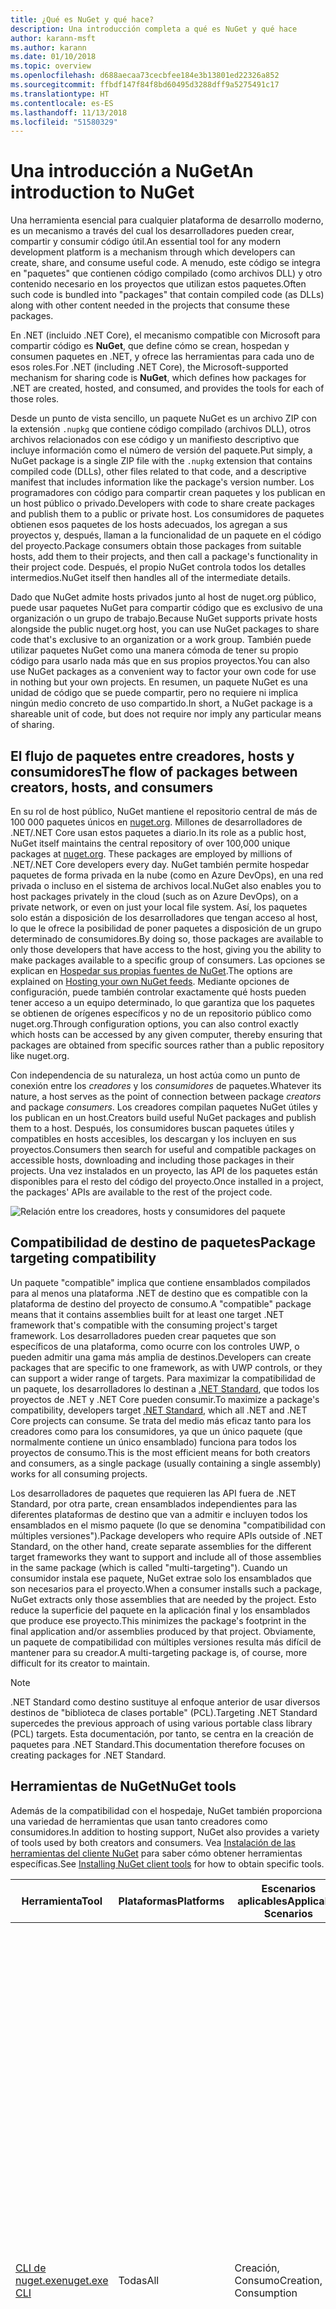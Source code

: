 ```yaml
---
title: ¿Qué es NuGet y qué hace?
description: Una introducción completa a qué es NuGet y qué hace
author: karann-msft
ms.author: karann
ms.date: 01/10/2018
ms.topic: overview
ms.openlocfilehash: d688aecaa73cecbfee184e3b13801ed22326a852
ms.sourcegitcommit: ffbdf147f84f8bd60495d3288dff9a5275491c17
ms.translationtype: HT
ms.contentlocale: es-ES
ms.lasthandoff: 11/13/2018
ms.locfileid: "51580329"
---
```

# <a name="an-introduction-to-nuget"></a><span data-ttu-id="2773c-103">Una introducción a NuGet</span><span class="sxs-lookup"><span data-stu-id="2773c-103">An introduction to NuGet</span></span>

<span data-ttu-id="2773c-104">Una herramienta esencial para cualquier plataforma de desarrollo moderno, es un mecanismo a través del cual los desarrolladores pueden crear, compartir y consumir código útil.</span><span class="sxs-lookup"><span data-stu-id="2773c-104">An essential tool for any modern development platform is a mechanism through which developers can create, share, and consume useful code.</span></span> <span data-ttu-id="2773c-105">A menudo, este código se integra en "paquetes" que contienen código compilado (como archivos DLL) y otro contenido necesario en los proyectos que utilizan estos paquetes.</span><span class="sxs-lookup"><span data-stu-id="2773c-105">Often such code is bundled into "packages" that contain compiled code (as DLLs) along with other content needed in the projects that consume these packages.</span></span>

<span data-ttu-id="2773c-106">En .NET (incluido .NET Core), el mecanismo compatible con Microsoft para compartir código es **NuGet**, que define cómo se crean, hospedan y consumen paquetes en .NET, y ofrece las herramientas para cada uno de esos roles.</span><span class="sxs-lookup"><span data-stu-id="2773c-106">For .NET (including .NET Core), the Microsoft-supported mechanism for sharing code is **NuGet**, which defines how packages for .NET are created, hosted, and consumed, and provides the tools for each of those roles.</span></span>

<span data-ttu-id="2773c-107">Desde un punto de vista sencillo, un paquete NuGet es un archivo ZIP con la extensión `.nupkg` que contiene código compilado (archivos DLL), otros archivos relacionados con ese código y un manifiesto descriptivo que incluye información como el número de versión del paquete.</span><span class="sxs-lookup"><span data-stu-id="2773c-107">Put simply, a NuGet package is a single ZIP file with the `.nupkg` extension that contains compiled code (DLLs), other files related to that code, and a descriptive manifest that includes information like the package's version number.</span></span> <span data-ttu-id="2773c-108">Los programadores con código para compartir crean paquetes y los publican en un host público o privado.</span><span class="sxs-lookup"><span data-stu-id="2773c-108">Developers with code to share create packages and publish them to a public or private host.</span></span> <span data-ttu-id="2773c-109">Los consumidores de paquetes obtienen esos paquetes de los hosts adecuados, los agregan a sus proyectos y, después, llaman a la funcionalidad de un paquete en el código del proyecto.</span><span class="sxs-lookup"><span data-stu-id="2773c-109">Package consumers obtain those packages from suitable hosts, add them to their projects, and then call a package's functionality in their project code.</span></span> <span data-ttu-id="2773c-110">Después, el propio NuGet controla todos los detalles intermedios.</span><span class="sxs-lookup"><span data-stu-id="2773c-110">NuGet itself then handles all of the intermediate details.</span></span>

<span data-ttu-id="2773c-111">Dado que NuGet admite hosts privados junto al host de nuget.org público, puede usar paquetes NuGet para compartir código que es exclusivo de una organización o un grupo de trabajo.</span><span class="sxs-lookup"><span data-stu-id="2773c-111">Because NuGet supports private hosts alongside the public nuget.org host, you can use NuGet packages to share code that's exclusive to an organization or a work group.</span></span> <span data-ttu-id="2773c-112">También puede utilizar paquetes NuGet como una manera cómoda de tener su propio código para usarlo nada más que en sus propios proyectos.</span><span class="sxs-lookup"><span data-stu-id="2773c-112">You can also use NuGet packages as a convenient way to factor your own code for use in nothing but your own projects.</span></span> <span data-ttu-id="2773c-113">En resumen, un paquete NuGet es una unidad de código que se puede compartir, pero no requiere ni implica ningún medio concreto de uso compartido.</span><span class="sxs-lookup"><span data-stu-id="2773c-113">In short, a NuGet package is a shareable unit of code, but does not require nor imply any particular means of sharing.</span></span>

## <a name="the-flow-of-packages-between-creators-hosts-and-consumers"></a><span data-ttu-id="2773c-114">El flujo de paquetes entre creadores, hosts y consumidores</span><span class="sxs-lookup"><span data-stu-id="2773c-114">The flow of packages between creators, hosts, and consumers</span></span>

<span data-ttu-id="2773c-115">En su rol de host público, NuGet mantiene el repositorio central de más de 100 000 paquetes únicos en [nuget.org](https://www.nuget.org). Millones de desarrolladores de .NET/.NET Core usan estos paquetes a diario.</span><span class="sxs-lookup"><span data-stu-id="2773c-115">In its role as a public host, NuGet itself maintains the central repository of over 100,000 unique packages at [nuget.org](https://www.nuget.org). These packages are employed by millions of .NET/.NET Core developers every day.</span></span> <span data-ttu-id="2773c-116">NuGet también permite hospedar paquetes de forma privada en la nube (como en Azure DevOps), en una red privada o incluso en el sistema de archivos local.</span><span class="sxs-lookup"><span data-stu-id="2773c-116">NuGet also enables you to host packages privately in the cloud (such as on Azure DevOps), on a private network, or even on just your local file system.</span></span> <span data-ttu-id="2773c-117">Así, los paquetes solo están a disposición de los desarrolladores que tengan acceso al host, lo que le ofrece la posibilidad de poner paquetes a disposición de un grupo determinado de consumidores.</span><span class="sxs-lookup"><span data-stu-id="2773c-117">By doing so, those packages are available to only those developers that have access to the host, giving you the ability to make packages available to a specific group of consumers.</span></span> <span data-ttu-id="2773c-118">Las opciones se explican en [Hospedar sus propias fuentes de NuGet](hosting-packages/overview.md).</span><span class="sxs-lookup"><span data-stu-id="2773c-118">The options are explained on [Hosting your own NuGet feeds](hosting-packages/overview.md).</span></span> <span data-ttu-id="2773c-119">Mediante opciones de configuración, puede también controlar exactamente qué hosts pueden tener acceso a un equipo determinado, lo que garantiza que los paquetes se obtienen de orígenes específicos y no de un repositorio público como nuget.org.</span><span class="sxs-lookup"><span data-stu-id="2773c-119">Through configuration options, you can also control exactly which hosts can be accessed by any given computer, thereby ensuring that packages are obtained from specific sources rather than a public repository like nuget.org.</span></span>

<span data-ttu-id="2773c-120">Con independencia de su naturaleza, un host actúa como un punto de conexión entre los *creadores* y los *consumidores* de paquetes.</span><span class="sxs-lookup"><span data-stu-id="2773c-120">Whatever its nature, a host serves as the point of connection between package *creators* and package *consumers*.</span></span> <span data-ttu-id="2773c-121">Los creadores compilan paquetes NuGet útiles y los publican en un host.</span><span class="sxs-lookup"><span data-stu-id="2773c-121">Creators build useful NuGet packages and publish them to a host.</span></span> <span data-ttu-id="2773c-122">Después, los consumidores buscan paquetes útiles y compatibles en hosts accesibles, los descargan y los incluyen en sus proyectos.</span><span class="sxs-lookup"><span data-stu-id="2773c-122">Consumers then search for useful and compatible packages on accessible hosts, downloading and including those packages in their projects.</span></span> <span data-ttu-id="2773c-123">Una vez instalados en un proyecto, las API de los paquetes están disponibles para el resto del código del proyecto.</span><span class="sxs-lookup"><span data-stu-id="2773c-123">Once installed in a project, the packages' APIs are available to the rest of the project code.</span></span>

![Relación entre los creadores, hosts y consumidores del paquete](media/nuget-roles.png)

## <a name="package-targeting-compatibility"></a><span data-ttu-id="2773c-125">Compatibilidad de destino de paquetes</span><span class="sxs-lookup"><span data-stu-id="2773c-125">Package targeting compatibility</span></span>

<span data-ttu-id="2773c-126">Un paquete "compatible" implica que contiene ensamblados compilados para al menos una plataforma .NET de destino que es compatible con la plataforma de destino del proyecto de consumo.</span><span class="sxs-lookup"><span data-stu-id="2773c-126">A "compatible" package means that it contains assemblies built for at least one target .NET framework that's compatible with the consuming project's target framework.</span></span> <span data-ttu-id="2773c-127">Los desarrolladores pueden crear paquetes que son específicos de una plataforma, como ocurre con los controles UWP, o pueden admitir una gama más amplia de destinos.</span><span class="sxs-lookup"><span data-stu-id="2773c-127">Developers can create packages that are specific to one framework, as with UWP controls, or they can support a wider range of targets.</span></span> <span data-ttu-id="2773c-128">Para maximizar la compatibilidad de un paquete, los desarrolladores lo destinan a [.NET Standard](/dotnet/standard/net-standard), que todos los proyectos de .NET y .NET Core pueden consumir.</span><span class="sxs-lookup"><span data-stu-id="2773c-128">To maximize a package's compatibility, developers target [.NET Standard](/dotnet/standard/net-standard), which all .NET and .NET Core projects can consume.</span></span> <span data-ttu-id="2773c-129">Se trata del medio más eficaz tanto para los creadores como para los consumidores, ya que un único paquete (que normalmente contiene un único ensamblado) funciona para todos los proyectos de consumo.</span><span class="sxs-lookup"><span data-stu-id="2773c-129">This is the most efficient means for both creators and consumers, as a single package (usually containing a single assembly) works for all consuming projects.</span></span>

<span data-ttu-id="2773c-130">Los desarrolladores de paquetes que requieren las API fuera de .NET Standard, por otra parte, crean ensamblados independientes para las diferentes plataformas de destino que van a admitir e incluyen todos los ensamblados en el mismo paquete (lo que se denomina "compatibilidad con múltiples versiones").</span><span class="sxs-lookup"><span data-stu-id="2773c-130">Package developers who require APIs outside of .NET Standard, on the other hand, create separate assemblies for the different target frameworks they want to support and include all of those assemblies in the same package (which is called "multi-targeting").</span></span> <span data-ttu-id="2773c-131">Cuando un consumidor instala ese paquete, NuGet extrae solo los ensamblados que son necesarios para el proyecto.</span><span class="sxs-lookup"><span data-stu-id="2773c-131">When a consumer installs such a package, NuGet extracts only those assemblies that are needed by the project.</span></span> <span data-ttu-id="2773c-132">Esto reduce la superficie del paquete en la aplicación final y los ensamblados que produce ese proyecto.</span><span class="sxs-lookup"><span data-stu-id="2773c-132">This minimizes the package's footprint in the final application and/or assemblies produced by that project.</span></span> <span data-ttu-id="2773c-133">Obviamente, un paquete de compatibilidad con múltiples versiones resulta más difícil de mantener para su creador.</span><span class="sxs-lookup"><span data-stu-id="2773c-133">A multi-targeting package is, of course, more difficult for its creator to maintain.</span></span>

> [!Note]
> <span data-ttu-id="2773c-134">.NET Standard como destino sustituye al enfoque anterior de usar diversos destinos de "biblioteca de clases portable" (PCL).</span><span class="sxs-lookup"><span data-stu-id="2773c-134">Targeting .NET Standard supercedes the previous approach of using various portable class library (PCL) targets.</span></span> <span data-ttu-id="2773c-135">Esta documentación, por tanto, se centra en la creación de paquetes para .NET Standard.</span><span class="sxs-lookup"><span data-stu-id="2773c-135">This documentation therefore focuses on creating packages for .NET Standard.</span></span>

## <a name="nuget-tools"></a><span data-ttu-id="2773c-136">Herramientas de NuGet</span><span class="sxs-lookup"><span data-stu-id="2773c-136">NuGet tools</span></span>

<span data-ttu-id="2773c-137">Además de la compatibilidad con el hospedaje, NuGet también proporciona una variedad de herramientas que usan tanto creadores como consumidores.</span><span class="sxs-lookup"><span data-stu-id="2773c-137">In addition to hosting support, NuGet also provides a variety of tools used by both creators and consumers.</span></span> <span data-ttu-id="2773c-138">Vea [Instalación de las herramientas del cliente NuGet](install-nuget-client-tools.md) para saber cómo obtener herramientas específicas.</span><span class="sxs-lookup"><span data-stu-id="2773c-138">See [Installing NuGet client tools](install-nuget-client-tools.md) for how to obtain specific tools.</span></span>

| <span data-ttu-id="2773c-139">Herramienta</span><span class="sxs-lookup"><span data-stu-id="2773c-139">Tool</span></span> | <span data-ttu-id="2773c-140">Plataformas</span><span class="sxs-lookup"><span data-stu-id="2773c-140">Platforms</span></span> | <span data-ttu-id="2773c-141">Escenarios aplicables</span><span class="sxs-lookup"><span data-stu-id="2773c-141">Applicable Scenarios</span></span> | <span data-ttu-id="2773c-142">Descripción</span><span class="sxs-lookup"><span data-stu-id="2773c-142">Description</span></span> |
| --- | --- | --- | --- |
| [<span data-ttu-id="2773c-143">CLI de nuget.exe</span><span class="sxs-lookup"><span data-stu-id="2773c-143">nuget.exe CLI</span></span>](tools/nuget-exe-cli-reference.md) | <span data-ttu-id="2773c-144">Todas</span><span class="sxs-lookup"><span data-stu-id="2773c-144">All</span></span> | <span data-ttu-id="2773c-145">Creación, Consumo</span><span class="sxs-lookup"><span data-stu-id="2773c-145">Creation, Consumption</span></span> | <span data-ttu-id="2773c-146">Proporciona todas las funcionalidades de NuGet, con algunos comandos que se aplican de forma específica a los creadores del paquete, otros solo a los consumidores y otros a ambos.</span><span class="sxs-lookup"><span data-stu-id="2773c-146">Provides all NuGet capabilities, with some commands applying specifically to package creators, some applying only to consumers, and others applying to both.</span></span> <span data-ttu-id="2773c-147">Por ejemplo, los creadores de paquetes usan el comando `nuget pack` para crear un paquete a partir de varios ensamblados y archivos relacionados, los consumidores de paquetes usan `nuget install` para incluir los paquetes en una carpeta de proyecto y todos usan `nuget config` para establecer variables de configuración de NuGet.</span><span class="sxs-lookup"><span data-stu-id="2773c-147">For example, package creators use the `nuget pack` command to create a package from various assemblies and related files, package consumers use `nuget install` to include packages in a project folder, and everyone uses `nuget config` to set NuGet configuration variables.</span></span> <span data-ttu-id="2773c-148">Como herramienta independiente de la plataforma, la CLI de NuGet no interactúa con proyectos de Visual Studio.</span><span class="sxs-lookup"><span data-stu-id="2773c-148">As a platform-agnostic tool, the NuGet CLI does not interact with Visual Studio projects.</span></span> |
| [<span data-ttu-id="2773c-149">CLI de dotnet</span><span class="sxs-lookup"><span data-stu-id="2773c-149">dotnet CLI</span></span>](tools/dotnet-Commands.md) | <span data-ttu-id="2773c-150">Todas</span><span class="sxs-lookup"><span data-stu-id="2773c-150">All</span></span> | <span data-ttu-id="2773c-151">Creación, Consumo</span><span class="sxs-lookup"><span data-stu-id="2773c-151">Creation, Consumption</span></span> | <span data-ttu-id="2773c-152">Ofrece determinadas funcionalidades de la CLI de NuGet directamente en la cadena de herramientas de .NET Core.</span><span class="sxs-lookup"><span data-stu-id="2773c-152">Provides certain NuGet CLI capabilities directly within the .NET Core tool chain.</span></span> <span data-ttu-id="2773c-153">Al igual que con la CLI de NuGet, la CLI de dotnet no interactúa con proyectos de Visual Studio.</span><span class="sxs-lookup"><span data-stu-id="2773c-153">As with the NuGet CLI, the dotnet CLI does not interact with Visual Studio projects.</span></span> |
| [<span data-ttu-id="2773c-154">Consola del Administrador de paquetes</span><span class="sxs-lookup"><span data-stu-id="2773c-154">Package Manager Console</span></span>](tools/package-manager-console.md) | <span data-ttu-id="2773c-155">Visual Studio en Windows</span><span class="sxs-lookup"><span data-stu-id="2773c-155">Visual Studio on Windows</span></span> | <span data-ttu-id="2773c-156">Consumo</span><span class="sxs-lookup"><span data-stu-id="2773c-156">Consumption</span></span> | <span data-ttu-id="2773c-157">Ofrece [comandos de PowerShell](tools/Powershell-Reference.md) para instalar y administrar paquetes en proyectos de Visual Studio.</span><span class="sxs-lookup"><span data-stu-id="2773c-157">Provides [PowerShell commands](tools/Powershell-Reference.md) for installing and managing packages in Visual Studio projects.</span></span> |
| [<span data-ttu-id="2773c-158">Interfaz de usuario del administrador de paquetes</span><span class="sxs-lookup"><span data-stu-id="2773c-158">Package Manager UI</span></span>](tools/package-manager-ui.md) | <span data-ttu-id="2773c-159">Visual Studio en Windows</span><span class="sxs-lookup"><span data-stu-id="2773c-159">Visual Studio on Windows</span></span> | <span data-ttu-id="2773c-160">Consumo</span><span class="sxs-lookup"><span data-stu-id="2773c-160">Consumption</span></span> | <span data-ttu-id="2773c-161">Ofrece una interfaz de usuario fácil de usar para instalar y administrar paquetes en proyectos de Visual Studio.</span><span class="sxs-lookup"><span data-stu-id="2773c-161">Provides an easy-to-use UI for installing and managing packages in Visual Studio projects.</span></span> |
| [<span data-ttu-id="2773c-162">Administrar la interfaz de usuario de NuGet</span><span class="sxs-lookup"><span data-stu-id="2773c-162">Manage NuGet UI</span></span>](/visualstudio/mac/nuget-walkthrough) | <span data-ttu-id="2773c-163">Visual Studio para Mac</span><span class="sxs-lookup"><span data-stu-id="2773c-163">Visual Studio for Mac</span></span> | <span data-ttu-id="2773c-164">Consumo</span><span class="sxs-lookup"><span data-stu-id="2773c-164">Consumption</span></span> | <span data-ttu-id="2773c-165">Ofrece una interfaz de usuario fácil de usar para instalar y administrar paquetes en proyectos de Visual Studio para Mac.</span><span class="sxs-lookup"><span data-stu-id="2773c-165">Provide an easy-to-use UI for installing and managing packages in Visual Studio for Mac projects.</span></span> |
| [<span data-ttu-id="2773c-166">MSBuild</span><span class="sxs-lookup"><span data-stu-id="2773c-166">MSBuild</span></span>](reference/msbuild-targets.md) | <span data-ttu-id="2773c-167">Windows</span><span class="sxs-lookup"><span data-stu-id="2773c-167">Windows</span></span> | <span data-ttu-id="2773c-168">Creación, Consumo</span><span class="sxs-lookup"><span data-stu-id="2773c-168">Creation, Consumption</span></span> | <span data-ttu-id="2773c-169">Ofrece la posibilidad de crear y restaurar los paquetes que se usan en un proyecto directamente a través de la cadena de herramientas de MSBuild.</span><span class="sxs-lookup"><span data-stu-id="2773c-169">Provides the ability to create packages and restore packages used in a project directly through the MSBuild tool chain.</span></span> |

<span data-ttu-id="2773c-170">Como puede ver, las herramientas de NuGet con las que trabaja dependen en gran medida de si se crean, consumen o publican paquetes, así como de la plataforma en la que se trabaja.</span><span class="sxs-lookup"><span data-stu-id="2773c-170">As you can see, the NuGet tools you work with depend greatly on whether you're creating, consuming, or publishing packages, and the platform on which you're working.</span></span> <span data-ttu-id="2773c-171">Los creadores de paquetes también suelen ser consumidores, dado que se basan en la funcionalidad que existe en otros paquetes NuGet.</span><span class="sxs-lookup"><span data-stu-id="2773c-171">Package creators are typically also consumers, as they build on top of functionality that exists in other NuGet packages.</span></span> <span data-ttu-id="2773c-172">Y esos paquetes, por supuesto, pueden a su vez depender de otros.</span><span class="sxs-lookup"><span data-stu-id="2773c-172">And those packages, of course, may in turn depend on still others.</span></span>

<span data-ttu-id="2773c-173">Para obtener más información, comience por los artículos [Flujo de trabajo de creación de paquetes](create-packages/Overview-and-Workflow.md) y [Flujo de trabajo de consumo de paquetes](consume-packages/Overview-and-Workflow.md).</span><span class="sxs-lookup"><span data-stu-id="2773c-173">For more information, start with the [Package creation workflow](create-packages/Overview-and-Workflow.md) and [Package consumption workflow](consume-packages/Overview-and-Workflow.md) articles.</span></span>

## <a name="managing-dependencies"></a><span data-ttu-id="2773c-174">Administración de dependencias</span><span class="sxs-lookup"><span data-stu-id="2773c-174">Managing dependencies</span></span>

<span data-ttu-id="2773c-175">La posibilidad de basarse en el trabajo de otros usuarios fácilmente es una de las características más eficaces de un sistema de administración de paquetes.</span><span class="sxs-lookup"><span data-stu-id="2773c-175">The ability to easily build on the work of others is one of most powerful features of a package management system.</span></span> <span data-ttu-id="2773c-176">En consecuencia, gran parte de lo que hace NuGet consiste en administrar ese "gráfico" o árbol de dependencias en nombre de un proyecto.</span><span class="sxs-lookup"><span data-stu-id="2773c-176">Accordingly, much of what NuGet does is managing that dependency tree or "graph" on behalf of a project.</span></span> <span data-ttu-id="2773c-177">Dicho simplemente, solo se tiene que preocupar por los paquetes que use directamente en un proyecto.</span><span class="sxs-lookup"><span data-stu-id="2773c-177">Simply said, you need only concern yourself with those packages that you're directly using in a project.</span></span> <span data-ttu-id="2773c-178">Si alguno de esos paquetes consume otros paquetes (que, a su vez, pueden consumir otros), NuGet se encarga de todas esas dependencias de nivel inferior.</span><span class="sxs-lookup"><span data-stu-id="2773c-178">If any of those packages themselves consume other packages (which can, in turn, consume still others), NuGet takes care of all those down-level dependencies.</span></span>

<span data-ttu-id="2773c-179">En la imagen siguiente se muestra un proyecto que depende de cinco paquetes que, a su vez, dependen de otros varios.</span><span class="sxs-lookup"><span data-stu-id="2773c-179">The following image shows a project that depends on five packages, which in turn depend on a number of others.</span></span>

![Un gráfico de dependencias de NuGet de ejemplo para un proyecto de .NET](media/dependency-graph.png)

<span data-ttu-id="2773c-181">Tenga en cuenta que algunos paquetes aparecen varias veces en el gráfico de dependencias.</span><span class="sxs-lookup"><span data-stu-id="2773c-181">Notice that some packages appear multiple times in the dependency graph.</span></span> <span data-ttu-id="2773c-182">Por ejemplo, hay tres consumidores diferentes del paquete B, y es posible que cada consumidor también especifique una versión diferente de ese paquete (no se muestra).</span><span class="sxs-lookup"><span data-stu-id="2773c-182">For example, there are three different consumers of package B, and each consumer might also specify a different version for that package (not shown).</span></span> <span data-ttu-id="2773c-183">Se trata de un hecho frecuente, especialmente para los paquetes más ampliamente utilizados.</span><span class="sxs-lookup"><span data-stu-id="2773c-183">This is a common occurrence, especially for widely-used packages.</span></span> <span data-ttu-id="2773c-184">Afortunadamente, NuGet se encarga del trabajo duro de determinar exactamente qué versión del paquete B satisface a todos los consumidores.</span><span class="sxs-lookup"><span data-stu-id="2773c-184">NuGet fortunately does all the hard work to determine exactly which version of package B satisfies all consumers.</span></span> <span data-ttu-id="2773c-185">NuGet hace después lo mismo con los demás paquetes, con independencia de la profundidad que alcance el gráfico de dependencias.</span><span class="sxs-lookup"><span data-stu-id="2773c-185">NuGet then does the same for all other packages, no matter how deep the dependency graph.</span></span>

<span data-ttu-id="2773c-186">Para obtener más información sobre cómo realiza NuGet este servicio, vea [Resolución de dependencias](consume-packages/dependency-resolution.md).</span><span class="sxs-lookup"><span data-stu-id="2773c-186">For more details on how NuGet performs this service, see [Dependency resolution](consume-packages/dependency-resolution.md).</span></span>

## <a name="tracking-references-and-restoring-packages"></a><span data-ttu-id="2773c-187">Seguimiento de referencias y restauración de paquetes</span><span class="sxs-lookup"><span data-stu-id="2773c-187">Tracking references and restoring packages</span></span>

<span data-ttu-id="2773c-188">Dado que los proyectos se pueden mover fácilmente entre equipos de desarrolladores, repositorios de control de código fuente, servidores de compilación, etc., no resulta práctico mantener los ensamblados binarios de los paquetes NuGet enlazados directamente a un proyecto.</span><span class="sxs-lookup"><span data-stu-id="2773c-188">Because projects can easily move between developer computers, source control repositories, build servers, and so forth, it's highly impractical to keep the binary assemblies of NuGet packages directly bound to a project.</span></span> <span data-ttu-id="2773c-189">De hacerlo, se produciría un sobredimensionamiento innecesario de cada copia del proyecto (y, por tanto, se desperdiciaría espacio en los repositorios de control de código fuente).</span><span class="sxs-lookup"><span data-stu-id="2773c-189">Doing so would make each copy of the project unnecessarily bloated (and thereby waste space in source control repositories).</span></span> <span data-ttu-id="2773c-190">Además, sería muy difícil actualizar los archivos binarios del paquete a versiones más recientes, ya que habría que aplicar las actualizaciones en todas las copias del proyecto.</span><span class="sxs-lookup"><span data-stu-id="2773c-190">It would also make it very difficult to update package binaries to newer versions as updates would have to be applied across all copies of the project.</span></span>

<span data-ttu-id="2773c-191">En lugar de ello, NuGet mantiene una lista de referencias simples de los paquetes en los que se basa un proyecto, que incluye las dependencias de nivel superior y de nivel inferior.</span><span class="sxs-lookup"><span data-stu-id="2773c-191">NuGet instead maintains a simple reference list of the packages upon which a project depends, including both top-level and down-level dependencies.</span></span> <span data-ttu-id="2773c-192">Es decir, siempre que se instala un paquete de algún host en un proyecto, NuGet registra el identificador y el número de versión del paquete en la lista de referencias.</span><span class="sxs-lookup"><span data-stu-id="2773c-192">That is, whenever you install a package from some host into a project, NuGet records the package identifier and version number in the reference list.</span></span> <span data-ttu-id="2773c-193">(Al desinstalar un paquete, evidentemente se quita de la lista). NuGet después ofrece un medio para restaurar todos los paquetes a los que se hace referencia, tal y como se describe en [Restauración de paquetes](consume-packages/package-restore.md).</span><span class="sxs-lookup"><span data-stu-id="2773c-193">(Uninstalling a package, of course, removes it from the list.) NuGet then provides a means to restore all referenced packages upon request, as described on [Package restore](consume-packages/package-restore.md).</span></span>

![Una lista de referencias de NuGet se crea al instalar el paquete y se puede usar para restaurar los paquetes en otro lugar](media/nuget-restore.png)

<span data-ttu-id="2773c-195">Solo con la lista de referencias, NuGet puede reinstalar (es decir, *restaurar*) todos los paquetes de hosts públicos y privados en cualquier momento posterior.</span><span class="sxs-lookup"><span data-stu-id="2773c-195">With only the reference list, NuGet can then reinstall&mdash;that is, *restore*&mdash;all of those packages from public and/or private hosts at any later time.</span></span> <span data-ttu-id="2773c-196">Al confirmar un proyecto en el control de código fuente o compartirlo de alguna otra manera, solo se incluye la lista de referencias, no los archivos binarios del paquete (vea [Paquetes y control de código fuente](consume-packages/packages-and-source-control.md)).</span><span class="sxs-lookup"><span data-stu-id="2773c-196">When committing a project to source control, or sharing it in some other way, you include only the reference list and exclude any package binaries (see [Packages and source control](consume-packages/packages-and-source-control.md).)</span></span>

<span data-ttu-id="2773c-197">El equipo que recibe un proyecto, como un servidor de compilación que obtiene una copia del proyecto como parte de un sistema de implementación automatizada, simplemente solicita a NuGet que restaure las dependencias cuando sea necesario.</span><span class="sxs-lookup"><span data-stu-id="2773c-197">The computer that receives a project, such as a build server obtaining a copy of the project as part of an automated deployment system, simply asks NuGet to restore dependencies whenever they're needed.</span></span> <span data-ttu-id="2773c-198">Los sistemas de compilación como Azure DevOps proporcionan pasos de "restauración de NuGet" para este propósito exacto.</span><span class="sxs-lookup"><span data-stu-id="2773c-198">Build systems like Azure DevOps provide "NuGet restore" steps for this exact purpose.</span></span> <span data-ttu-id="2773c-199">De forma similar, cuando los desarrolladores obtienen una copia de un proyecto (como al clonar un repositorio), pueden invocar un comando como `nuget restore` (CLI de NuGet), `dotnet restore` (CLI de dotnet), o `Install-Package` (consola del Administrador de paquetes) para obtener todos los paquetes necesarios.</span><span class="sxs-lookup"><span data-stu-id="2773c-199">Similarly, when developers obtain a copy of a project (as when cloning a repository), they can invoke command like `nuget restore` (NuGet CLI), `dotnet restore` (dotnet CLI), or `Install-Package` (Package Manager Console) to obtain all the necessary packages.</span></span> <span data-ttu-id="2773c-200">Visual Studio, por su parte, restaura automáticamente los paquetes al compilar un proyecto (siempre que la restauración automática esté habilitada, tal y como se describe en [Restauración de paquetes](consume-packages/package-restore.md)).</span><span class="sxs-lookup"><span data-stu-id="2773c-200">Visual Studio, for its part, automatically restores packages when building a project (provided that automatic restore is enabled, as described on [Package restore](consume-packages/package-restore.md)).</span></span>

<span data-ttu-id="2773c-201">Claramente, el rol principal de NuGet que interesa a los desarrolladores es que mantenga esa lista de referencias en nombre del proyecto y que proporcione los medios para restaurar de forma eficaz (y actualizar) los paquetes a los que se hace referencia.</span><span class="sxs-lookup"><span data-stu-id="2773c-201">Clearly, then, NuGet's primary role where developers are concerned is maintaining that reference list on behalf of your project and providing the means to efficiently restore (and update) those referenced packages.</span></span> <span data-ttu-id="2773c-202">Esta lista se mantiene en uno de los dos *formatos de administración de paquetes*, que se denominan:</span><span class="sxs-lookup"><span data-stu-id="2773c-202">This list is maintained in one of two *package management formats*, as they're called:</span></span>

- <span data-ttu-id="2773c-203">[`packages.config`](reference/packages-config.md): *(NuGet 1.0 y versiones posteriores)* un archivo XML que mantiene una lista plana de todas las dependencias del proyecto, incluidas las dependencias de otros paquetes instalados.</span><span class="sxs-lookup"><span data-stu-id="2773c-203">[`packages.config`](reference/packages-config.md): *(NuGet 1.0+)* An XML file that maintains a flat list of all dependencies in the project, including the dependencies of other installed packages.</span></span> <span data-ttu-id="2773c-204">Los paquetes instalados o restaurados se almacenan en una carpeta `packages`.</span><span class="sxs-lookup"><span data-stu-id="2773c-204">Installed or restored packages are stored in a `packages` folder.</span></span>

- <span data-ttu-id="2773c-205">[PackageReference](consume-packages/package-references-in-project-files.md) (o "referencias de paquetes en archivos de proyecto") | *(NuGet 4.0 y versiones posteriores)* mantiene una lista de las dependencias de nivel superior de un proyecto directamente en el archivo de proyecto, por lo que no se necesita un archivo independiente.</span><span class="sxs-lookup"><span data-stu-id="2773c-205">[PackageReference](consume-packages/package-references-in-project-files.md) (or "package references in project files") | *(NuGet 4.0+)* Maintains a list of a project's top-level dependencies directly within the project file, so no separate file is needed.</span></span> <span data-ttu-id="2773c-206">Se genera dinámicamente un archivo asociado, `obj/project.assets.json`, que administra el gráfico de dependencias general de los paquetes que un proyecto utiliza con todas las dependencias de nivel inferior.</span><span class="sxs-lookup"><span data-stu-id="2773c-206">An associated file, `obj/project.assets.json`, is dynamically generated to manage the overall dependency graph of the packages that a project uses along with all down-level dependencies.</span></span> <span data-ttu-id="2773c-207">Siempre se utiliza PackageReference en los proyectos de .NET Core.</span><span class="sxs-lookup"><span data-stu-id="2773c-207">PackageReference is always used by .NET Core projects.</span></span>

<span data-ttu-id="2773c-208">El formato de administración de paquetes que se usa en un proyecto determinado depende del tipo de proyecto y la versión disponible de NuGet (y/o Visual Studio).</span><span class="sxs-lookup"><span data-stu-id="2773c-208">Which package management format is employed in any given project depends on the project type, and the available version of NuGet (and/or Visual Studio).</span></span> <span data-ttu-id="2773c-209">Para comprobar qué formato se usa, solo hay que buscar `packages.config` en la raíz del proyecto después de instalar el primer paquete.</span><span class="sxs-lookup"><span data-stu-id="2773c-209">To check what format is being used, simply look for `packages.config` in the project root after installing your first package.</span></span> <span data-ttu-id="2773c-210">Si no ve ese archivo, busque directamente un elemento \<PackageReference\> en el archivo de proyecto.</span><span class="sxs-lookup"><span data-stu-id="2773c-210">If you don't have that file, look in the project file directly for a \<PackageReference\> element.</span></span>

<span data-ttu-id="2773c-211">Si se puede elegir, se recomienda utilizar PackageReference.</span><span class="sxs-lookup"><span data-stu-id="2773c-211">When you have a choice, we recommend using PackageReference.</span></span> <span data-ttu-id="2773c-212">`packages.config` se mantiene con fines de herencia y ya no está en desarrollo activo.</span><span class="sxs-lookup"><span data-stu-id="2773c-212">`packages.config` is maintained for legacy purposes and is no longer under active development.</span></span>

> [!Tip]
> <span data-ttu-id="2773c-213">Diversos comandos de la CLI de `nuget.exe`, como `nuget install`, no agregan automáticamente el paquete a la lista de referencia.</span><span class="sxs-lookup"><span data-stu-id="2773c-213">Various `nuget.exe` CLI commands, like `nuget install`, do not automatically add the package to the reference list.</span></span> <span data-ttu-id="2773c-214">La lista se actualiza al instalar un paquete con el Administrador de paquetes de Visual Studio (interfaz de usuario o consola) y con la CLI de `dotnet.exe`.</span><span class="sxs-lookup"><span data-stu-id="2773c-214">The list is updated when installing a package with the Visual Studio Package Manager (UI or Console), and with `dotnet.exe` CLI.</span></span>

## <a name="what-else-does-nuget-do"></a><span data-ttu-id="2773c-215">¿Qué más hace NuGet?</span><span class="sxs-lookup"><span data-stu-id="2773c-215">What else does NuGet do?</span></span>

<span data-ttu-id="2773c-216">Hasta ahora ha aprendido las siguientes características de NuGet:</span><span class="sxs-lookup"><span data-stu-id="2773c-216">So far you've learned the following characteristics of NuGet:</span></span>

- <span data-ttu-id="2773c-217">NuGet ofrece el repositorio central nuget.org con compatibilidad de hospedaje privado.</span><span class="sxs-lookup"><span data-stu-id="2773c-217">NuGet provides the central nuget.org repository with support for private hosting.</span></span>
- <span data-ttu-id="2773c-218">NuGet proporciona a los desarrolladores las herramientas que necesitan para crear, publicar y consumir paquetes.</span><span class="sxs-lookup"><span data-stu-id="2773c-218">NuGet provides the tools developers need for creating, publishing, and consuming packages.</span></span>
- <span data-ttu-id="2773c-219">Y lo más importante, NuGet mantiene una lista de referencias de los paquetes que se usan en un proyecto y permite restaurar y actualizar los paquetes de esa lista.</span><span class="sxs-lookup"><span data-stu-id="2773c-219">Most importantly, NuGet maintains a reference list of packages used in a project and the ability to restore and update those packages from that list.</span></span>

<span data-ttu-id="2773c-220">Para que estos procesos funcionen de forma eficaz, NuGet realiza algunas optimizaciones en segundo plano.</span><span class="sxs-lookup"><span data-stu-id="2773c-220">To make these processes work efficiently, NuGet does some behind-the-scenes optimizations.</span></span> <span data-ttu-id="2773c-221">En concreto, NuGet administra una caché de paquetes y una carpeta de paquetes globales para abreviar la instalación y reinstalación.</span><span class="sxs-lookup"><span data-stu-id="2773c-221">Most notably, NuGet manages a package cache and a global packages folder to shortcut installation and reinstallation.</span></span> <span data-ttu-id="2773c-222">La caché evita descargar un paquete que ya se ha instalado en el equipo.</span><span class="sxs-lookup"><span data-stu-id="2773c-222">The cache avoids downloading a package that's already been installed on the machine.</span></span> <span data-ttu-id="2773c-223">La carpeta de paquetes globales permite que varios proyectos compartan el mismo paquete instalado, lo que reduce el consumo general de NuGet en el equipo.</span><span class="sxs-lookup"><span data-stu-id="2773c-223">The global packages folder allows multiple projects to share the same installed package, thereby reducing NuGet's overall footprint on the computer.</span></span> <span data-ttu-id="2773c-224">Las carpetas de paquetes globales y de caché resultan muy útiles cuando a menudo se restaura un mayor número de paquetes, por ejemplo, en un servidor de compilación.</span><span class="sxs-lookup"><span data-stu-id="2773c-224">The cache and global packages folder are also very helpful when you're frequently restoring a larger number of packages, as on a build server.</span></span> <span data-ttu-id="2773c-225">Para obtener más detalles sobre estos mecanismos, vea [Administración de paquetes globales y carpetas de caché](consume-packages/managing-the-global-packages-and-cache-folders.md).</span><span class="sxs-lookup"><span data-stu-id="2773c-225">For more details on these mechanisms, see [Managing the global packages and cache folders](consume-packages/managing-the-global-packages-and-cache-folders.md).</span></span>

<span data-ttu-id="2773c-226">Dentro de un proyecto individual, NuGet administra el gráfico general de dependencias, que incluye volver a resolver varias referencias a las distintas versiones del mismo paquete.</span><span class="sxs-lookup"><span data-stu-id="2773c-226">Within an individual project, NuGet manages the overall dependency graph, which again includes resolving multiple references to different versions of the same package.</span></span> <span data-ttu-id="2773c-227">Es bastante común que un proyecto tenga una relación de dependencia con uno o varios paquetes que, a su vez, tienen las mismas dependencias.</span><span class="sxs-lookup"><span data-stu-id="2773c-227">It's quite common that a project takes a dependency on one or more packages that themselves have the same dependencies.</span></span> <span data-ttu-id="2773c-228">Algunos de los paquetes de utilidad más prácticos de nuget.org se usan en otros muchos paquetes.</span><span class="sxs-lookup"><span data-stu-id="2773c-228">Some of the most useful utility packages on nuget.org are employed by many other packages.</span></span> <span data-ttu-id="2773c-229">En el gráfico de dependencias completo, podría tener fácilmente diez referencias distintas a versiones diferentes del mismo paquete.</span><span class="sxs-lookup"><span data-stu-id="2773c-229">In the entire dependency graph, then, you could easily have ten different references to different versions of the same package.</span></span> <span data-ttu-id="2773c-230">Para no incluir varias versiones de ese paquete en la propia aplicación, NuGet determina la única versión que pueden usar todos los consumidores.</span><span class="sxs-lookup"><span data-stu-id="2773c-230">To avoid bringing multiple versions of that package into the application itself, NuGet sorts out which single version can be used by all consumers.</span></span> <span data-ttu-id="2773c-231">(Para obtener más información, vea [Inserción de dependencias](consume-packages/dependency-resolution.md)).</span><span class="sxs-lookup"><span data-stu-id="2773c-231">(For more information, see [Dependency Resolution](consume-packages/dependency-resolution.md).)</span></span>

<span data-ttu-id="2773c-232">Además, NuGet mantiene todas las especificaciones relacionadas con la estructura de los paquetes (incluida la [localización](create-packages/creating-localized-packages.md) y los [símbolos de depuración](create-packages/symbol-packages.md)) y cómo se hace referencia a ellos (incluidos los [intervalos de versiones](reference/package-versioning.md#version-ranges-and-wildcards) y [versiones preliminares](create-packages/prerelease-packages.md)). NuGet ofrece también varias API para trabajar con sus servicios mediante programación, así como compatibilidad para los desarrolladores que crean plantillas de proyecto y extensiones de Visual Studio.</span><span class="sxs-lookup"><span data-stu-id="2773c-232">Beyond that, NuGet maintains all the specifications related to how packages are structured (including [localization](create-packages/creating-localized-packages.md) and [debug symbols](create-packages/symbol-packages.md)) and how they are referenced (including [version ranges](reference/package-versioning.md#version-ranges-and-wildcards) and [pre-release versions](create-packages/prerelease-packages.md).) NuGet also provides various APIs to work with its services programmatically, and provides support for developers who write Visual Studio extensions and project templates.</span></span>

<span data-ttu-id="2773c-233">Dedique un momento a examinar la tabla de contenido de esta documentación, y podrá ver todas estas funcionalidades representadas, junto con notas de la versión que se remontan a los inicios de NuGet.</span><span class="sxs-lookup"><span data-stu-id="2773c-233">Take a moment to browse the table of contents for this documentation, and you see all of these capabilities represented there, along with release notes dating back to NuGet's beginnings.</span></span>

## <a name="comments-contributions-and-issues"></a><span data-ttu-id="2773c-234">Comentarios, contribuciones y problemas</span><span class="sxs-lookup"><span data-stu-id="2773c-234">Comments, contributions, and issues</span></span>

<span data-ttu-id="2773c-235">Por último, agradecemos mucho los comentarios y las contribuciones a esta documentación; simplemente seleccione los comandos **Comentarios** y **Editar** del principio de la página o visite el [repositorio de documentos](https://github.com/NuGet/docs.microsoft.com-nuget/) y la [lista de problemas de documentos](https://github.com/NuGet/docs.microsoft.com-nuget/issues) en GitHub.</span><span class="sxs-lookup"><span data-stu-id="2773c-235">Finally, we very much welcome comments and contributions to this documentation&mdash;just select the **Feedback** and **Edit** commands on the top of any page, or visit the [docs repository](https://github.com/NuGet/docs.microsoft.com-nuget/) and [docs issue list](https://github.com/NuGet/docs.microsoft.com-nuget/issues) on GitHub.</span></span>

<span data-ttu-id="2773c-236">También agradecemos las contribuciones a NuGet a través de los [distintos repositorios de GitHub](https://github.com/NuGet/Home); pueden verse problemas de NuGet en [https://github.com/NuGet/home/issues](https://github.com/NuGet/home/issues).</span><span class="sxs-lookup"><span data-stu-id="2773c-236">We also welcome contributions to NuGet itself through its [various GitHub repositories](https://github.com/NuGet/Home); NuGet issues can be found on [https://github.com/NuGet/home/issues](https://github.com/NuGet/home/issues).</span></span>

<span data-ttu-id="2773c-237">Disfrute de su experiencia con NuGet.</span><span class="sxs-lookup"><span data-stu-id="2773c-237">Enjoy your NuGet experience!</span></span>
